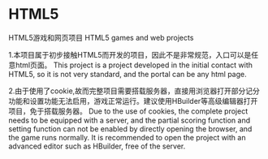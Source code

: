 # HTML5
HTML5游戏和网页项目
HTML5 games and web projects

1.本项目属于初步接触HTML5而开发的项目，因此不是非常规范，入口可以是任意html页面。
  This project is a project developed in the initial contact with HTML5, so it is not very standard, and the portal can be any html page.

2.由于使用了cookie,故而完整项目需要搭载服务器，直接用浏览器打开部分记分功能和设置功能无法启用，游戏正常运行。建议使用HBuilder等高级编辑器打开项目，免于搭载服务器。
  Due to the use of cookies, the complete project needs to be equipped with a server, and the partial scoring function and setting function can not be enabled by directly opening the browser, and the game runs normally. It is recommended to open the project with an advanced editor such as HBuilder, free of the server.
